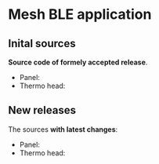 # Mesh BLE application

## Inital sources

**Source code of formely accepted release**.

- Panel: 
- Thermo head: 


## New releases

The sources **with latest changes**:

- Panel: 
- Thermo head: 
